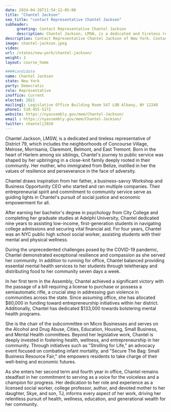 ```yaml
---
date: 2024-04-26T11:54:12-05:00
title: "Chantel Jackson"
seo_title: "contact Representative Chantel Jackson"
subheader:
     greeting: Contact Representative Chantel Jackson
     description: Chantel Jackson, LMSW, is a dedicated and tireless representative of District 79, which includes the neighborhoods of Concourse Village, Melrose, Morrisania, Claremont, Belmont, and East Tremont. Born in the heart of Harlem among six siblings, Chantel's journey to public service was shaped by her upbringing in a close-knit family deeply rooted in their community. Her mother, who immigrated from Belize, instilled in her the values of resilience and perseverance in the face of adversity.
description: Contact Representative Chantel Jackson of New York. Contact information for Chantel Jackson includes email address, phone number, and mailing address.
image: chantel-jackson.jpeg
video:
url: /states/new-york/chantel-jackson/
weight: 1
layout: course_home

####candidate
name: Chantel Jackson
state: New York
party: Democratic
role: Representative
inoffice: Current
elected: 2021
mailing1: Legislative Office Building Room 547 LOB Albany, NY 12248
phone1: 518-455-5272
website: https://nyassembly.gov/mem/Chantel-Jackson/
email : https://nyassembly.gov/mem/Chantel-Jackson/
twitter: chantelj2020
---
```

Chantel Jackson, LMSW, is a dedicated and tireless representative of District 79, which includes the neighborhoods of Concourse Village, Melrose, Morrisania, Claremont, Belmont, and East Tremont. Born in the heart of Harlem among six siblings, Chantel's journey to public service was shaped by her upbringing in a close-knit family deeply rooted in their community. Her mother, who immigrated from Belize, instilled in her the values of resilience and perseverance in the face of adversity.

Chantel draws inspiration from her father, a business-savvy Workshop and Business Opportunity CEO who started and ran multiple companies. Their entrepreneurial spirit and commitment to community service serve as guiding lights in Chantel's pursuit of social justice and economic empowerment for all.

After earning her bachelor's degree in psychology from City College and completing her graduate studies at Adelphi University, Chantel dedicated nine years to assisting low-income, first-generation students in navigating college admissions and securing vital financial aid. For four years, Chantel was an NYC public high school social worker, assisting students with their mental and physical wellness.

During the unprecedented challenges posed by the COVID-19 pandemic, Chantel demonstrated exceptional resilience and compassion as she served her community. In addition to running for office, Chantel balanced providing essential mental health services to her students through teletherapy and distributing food to her community seven days a week.

In her first term in the Assembly, Chantel achieved a significant victory with the passage of a bill requiring a license to purchase or possess a semiautomatic rifle, a crucial step in addressing gun violence in communities across the state. Since assuming office, she has allocated $80,000 in funding toward entrepreneurship initiatives within her district. Additionally, Chantel has dedicated $133,000 towards bolstering mental health programs.

She is the chair of the subcommittee on Micro Businesses and serves on the Alcohol and Drug Abuse, Cities, Education, Housing, Small Business, and Mental Health committees. Beyond her legislative work, Chantel is deeply invested in fostering health, wellness, and entrepreneurship in her community. Through initiatives such as "Strolling for Life," an advocacy event focused on combating infant mortality, and "Secure The Bag: Small Business Resource Fair," she empowers residents to take charge of their well-being and economic futures.

As she enters her second term and fourth year in office, Chantel remains steadfast in her commitment to serving as a voice for the voiceless and a champion for progress. Her dedication to her role and experience as a licensed social worker, college professor, author, and devoted mother to her daughter, Skye, and son, TJ, informs every aspect of her work, driving her relentless pursuit of health, wellness, education, and generational wealth for her community.
